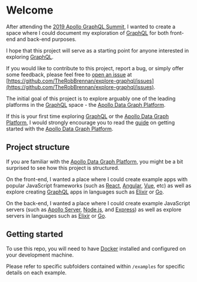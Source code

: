 # Welcome

After attending the [2019 Apollo GraphQL Summit](https://summit.graphql.com), I wanted to create a space where I could document my exploration of [GraphQL](https://graphql.org) for both front-end and back-end purposes.

I hope that this project will serve as a starting point for anyone interested in exploring [GraphQL](https://graphql.org).

If you would like to contribute to this project, report a bug, or simply offer some feedback, please feel free to [open an issue](https://github.com/TheRobBrennan/explore-graphql/issues) at [https://github.com/TheRobBrennan/explore-graphql/issues](https://github.com/TheRobBrennan/explore-graphql/issues).

The initial goal of this project is to explore arguably one of the leading platforms in the [GraphQL](https://graphql.org) space - the [Apollo Data Graph Platform](https://www.apollographql.com/platform).

If this is your first time exploring [GraphQL](https://graphql.org) or the [Apollo Data Graph Platform](https://www.apollographql.com/platform), I would strongly encourage you to read the [guide](https://www.apollographql.com/docs/) on getting started with the [Apollo Data Graph Platform](https://www.apollographql.com/platform).

## Project structure

If you are familiar with the [Apollo Data Graph Platform](https://www.apollographql.com/platform), you might be a bit surprised to see how this project is structured.

On the front-end, I wanted a place where I could create example apps with popular JavaScript frameworks (such as [React](https://reactjs.org), [Angular](https://angular.io), [Vue](https://vuejs.org), etc) as well as explore creating [GraphQL](https://graphql.org) apps in languages such as [Elixir](https://elixir-lang.org) or [Go](https://golang.org).

On the back-end, I wanted a place where I could create example JavaScript servers (such as [Apollo Server](https://www.apollographql.com/docs/apollo-server/getting-started/), [Node.js](https://nodejs.org/en/), and [Express](https://expressjs.com)) as well as explore servers in languages such as [Elixir](https://elixir-lang.org) or [Go](https://golang.org).

## Getting started

To use this repo, you will need to have [Docker](https://www.docker.com) installed and configured on your development machine.

Please refer to specific subfolders contained within `/examples` for specific details on each example.
